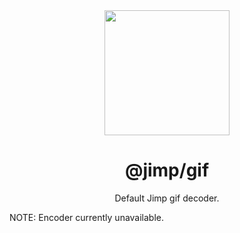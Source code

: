 <div align="center">
  <img width="200" height="200"
    src="https://s3.amazonaws.com/pix.iemoji.com/images/emoji/apple/ios-11/256/crayon.png">
  <h1>@jimp/gif</h1>
  <p>Default Jimp gif decoder.</p>
</div>

NOTE: Encoder currently unavailable.
